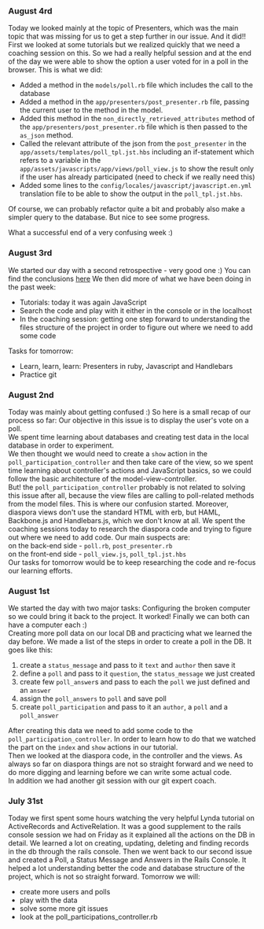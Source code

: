 ### August 4rd ###
Today we looked mainly at the topic of Presenters, which was the main topic that was missing for us to get a step further in our issue. And it did!! First we looked at some tutorials but we realized quickly that we need a coaching session on this. So we had a really helpful session and at the end of the day we were able to show the option a user voted for in a poll in the browser.
This is what we did:
* Added a method in the `models/poll.rb` file which includes the call to the database
* Added a method in the `app/presenters/post_presenter.rb` file, passing the current user to the method in the model.
* Added this method in the `non_directly_retrieved_attributes` method of the `app/presenters/post_presenter.rb` file which is then passed to the `as_json` method.
* Called the relevant attribute of the json from the `post_presenter` in the `app/assets/templates/poll_tpl.jst.hbs` including an if-statement which refers to a variable in the `app/assets/javascripts/app/views/poll_view.js` to show the result only if the user has already participated (need to check if we really need this)
* Added some lines to the `config/locales/javascript/javascript.en.yml` translation file to be able to show the output in the `poll_tpl.jst.hbs`.

Of course, we can probably refactor quite a bit and probably also make a simpler query to the database. But nice to see some progress.

What a successful end of a very confusing week :)




### August 3rd ###
We started our day with a second retrospective - very good one :) You can find the conclusions [here](https://github.com/codebearsteam/daily-log/blob/master/assets/second_retro_summery.md)
We then did more of what we have been doing in the past week:
* Tutorials: today it was again JavaScript
* Search the code and play with it either in the console or in the localhost
* In the coaching session: getting one step forward to understanding the files structure of the project in order to figure out where we need to add some code

Tasks for tomorrow:
* Learn, learn, learn: Presenters in ruby, Javascript and Handlebars
* Practice git

### August 2nd ###  
Today was mainly about getting confused :) So here is a small recap of our process so far:
Our objective in this issue is to display the user's vote on a poll.  
We spent time learning about databases and creating test data in the local database in order to experiment.  
We then thought we would need to create a `show` action in the `poll_participation_controller` and then take care of the view, so we spent time learning about controller's actions and JavaScript basics, so we could follow the basic architecture of the model-view-controller.  
But! the `poll_participation_controller` probably is not related to solving this issue after all, because the view files are calling to poll-related methods from the model files. This is where our confusion started. Moreover, diaspora views don't use the standard HTML with erb, but HAML, Backbone.js and Handlebars.js, which we don't know at all.
We spent the coaching sessions today to research the diaspora code and trying to figure out where we need to add code. Our main suspects are:  
on the back-end side - `poll.rb`, `post_presenter.rb`  
on the front-end side - `poll_view.js`, `poll_tpl.jst.hbs`  
Our tasks for tomorrow would be to keep researching the code and re-focus our learning efforts.

### August 1st ###

We started the day with two major tasks:
Configuring the broken computer so we could bring it back to the project. It worked! Finally we can both can have a computer each :)  
Creating more poll data on our local DB and practicing what we learned the day before. We made a list of the steps in order to create a poll in the DB. It goes like this:
1. create a `status_message` and pass to it `text` and `author` then save it
2. define a `poll` and pass to it `question`, the `status_message` we just created
3. create few `poll_answer`s and pass to each the `poll` we just defined and an `answer`
4. assign the `poll_answers` to `poll` and save poll
5. create `poll_participation` and pass to it an `author`, a `poll` and a `poll_answer`

After creating this data we need to add some code to the `poll_participation_controller`. In order to learn how to do that we watched the part on the `index` and `show` actions in our tutorial.  
Then we looked at the diaspora code, in the controller and the views. As always so far on diaspora things are not so straight forward and we need to do more digging and learning before we can write some actual code.   
In addition we had another git session with our git expert coach.


### July 31st ###

Today we first spent some hours watching the very helpful Lynda tutorial on ActiveRecords and ActiveRelation. It was a good supplement to the rails console session we had on Friday as it explained all the actions on the DB in detail. We learned a lot on creating, updating, deleting and finding records in the db through the rails console.
Then we went back to our second issue and created a Poll, a Status Message and Answers in the Rails Console. It helped a lot understanding better the code and database structure of the project, which is not so straight forward.
Tomorrow we will:
- create more users and polls
- play with the data
- solve some more git issues
- look at the poll_participations_controller.rb
